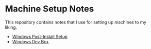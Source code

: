 # Machine Setup Notes

This repository contains notes that I use for setting up machines to my liking.

- [Windows Post-Install Setup](windows-postinstall.md)
- [Windows Dev Box](windows-devbox.md)
